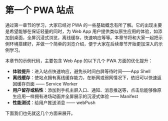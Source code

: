 # 第一个 PWA 站点

通过第一章节的学习，大家已经对 PWA 的一些基础概念有所了解。它的出现主要是希望能够在保证轻量的同时，为 Web App 用户提供类似原生应用的体验，如添加到桌面，全屏沉浸式浏览，离线缓存，快速响应等等。本章节将和大家一起把示例环境搭建好，并做一个简单的浏览介绍，便于大家在后续章节开始更加深入的示例学习。

本章节的示例代码，主要包含 Web App 的以下几个 PWA 方面的优化提升：

- **体验提升**：进入站点快速响应，避免长时间白屏等待时间——App Shell
- **离线缓存**：使站点拥有离线缓存能力，在断网或弱网情况下，依旧可以快速返回缓存页面 —— Service Worker
- **用户留存或粘性**：添加到手机主屏入口、通知、消息推送等，点击后能够像原生应用一样拥有进场动画并全屏展示的沉浸式体验 —— Manifest
- **性能测试**：给用户推送消息 —— webPush

下面我们也先就这几个方面来展开。



